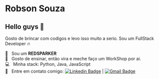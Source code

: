 # Robson Souza

## Hello guys 👋
Gosto de brincar com codigos e levo isso muito a serio.
Sou um FullStack Developer :fire:

 :walking:  &nbsp; Sou um **REDSPARKER**
 <br/> :loudspeaker: &nbsp; Gosto de ensinar, então vira e meche faço um WorkShop por ai.
 <br/> :computer: &nbsp; Minha stack: Python, Java, JavaScript
 <br/> :email: &nbsp; Entre em contato comigo: [![Linkedin Badge](https://img.shields.io/badge/-RobsonSouza-blue?style=flat-square&logo=Linkedin&logoColor=white&link=https://www.linkedin.com/in/robson-gallina-de-souza-601042123/)](https://www.linkedin.com/in/robson-gallina-de-souza-601042123/) 
| 
[![Gmail Badge](https://img.shields.io/badge/-robson.gallina@gmail.com-c14438?style=flat-square&logo=Gmail&logoColor=white&link=mailto:robson.gallina@gmail.com)](mailto:robson.gallina@gmail.com)
